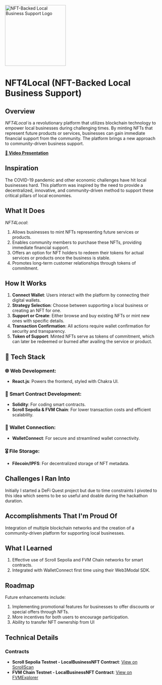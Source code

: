 <img src="./logo.jpg" alt="NFT-Backed Local Business Support Logo" width="200"/>

# NFT4Local (NFT-Backed Local Business Support)

## Overview

_NFT4Local_ is a revolutionary platform that utilizes blockchain technology to empower local businesses during challenging times. By minting NFTs that represent future products or services, businesses can gain immediate financial support from the community. The platform brings a new approach to community-driven business support.

**[🎥 Video Presentation](#)**

## Inspiration

The COVID-19 pandemic and other economic challenges have hit local businesses hard. This platform was inspired by the need to provide a decentralized, innovative, and community-driven method to support these critical pillars of local economies.

## What It Does

_NFT4Local_:
1. Allows businesses to mint NFTs representing future services or products.
2. Enables community members to purchase these NFTs, providing immediate financial support.
3. Offers an option for NFT holders to redeem their tokens for actual services or products once the business is stable.
4. Promotes long-term customer relationships through tokens of commitment.

## How It Works

1. **Connect Wallet**: Users interact with the platform by connecting their digital wallets.
2. **Strategy Selection**: Choose between supporting a local business or creating an NFT for one.
3. **Support or Create**: Either browse and buy existing NFTs or mint new ones with specific details.
4. **Transaction Confirmation**: All actions require wallet confirmation for security and transparency.
5. **Token of Support**: Minted NFTs serve as tokens of commitment, which can later be redeemed or burned after availing the service or product.

## 🚀 Tech Stack

### 🌐 **Web Development:**
- **React.js**: Powers the frontend, styled with Chakra UI.

### 📜 **Smart Contract Development:**
- **Solidity**: For coding smart contracts.
- **Scroll Sepolia & FVM Chain**: For lower transaction costs and efficient scalability.

### 📡 **Wallet Connection:**
- **WalletConnect**: For secure and streamlined wallet connectivity.

### 🎖 **File Storage:**
- **Filecoin/IPFS**: For decentralized storage of NFT metadata.

## Challenges I Ran Into

Initially I started a DeFi Quest project but due to time constraints I pivoted to this idea which seems to be so useful and doable during the hackathon duration.

## Accomplishments That I'm Proud Of

Integration of multiple blockchain networks and the creation of a community-driven platform for supporting local businesses.

## What I Learned

1. Effective use of Scroll Sepolia and FVM Chain networks for smart contracts.
2. Integrated with WalletConnect first time using their Web3Modal SDK.

## Roadmap

Future enhancements include:
1. Implementing promotional features for businesses to offer discounts or special offers through NFTs.
2. More incentives for both users to encourage participation.
3. Ability to transfer NFT ownership from UI

## Technical Details

### Contracts

- **Scroll Sepolia Testnet - LocalBusinessNFT Contract**: [View on ScrollScan](#)
- **FVM Chain Testnet - LocalBusinessNFT Contract**: [View on FVMExplorer](#)

